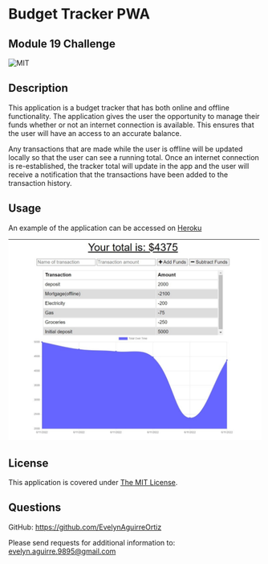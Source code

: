 # Budget Tracker PWA

## Module 19 Challenge

![MIT](https://img.shields.io/badge/License-MIT-yellow.svg)

## Description

This application is a budget tracker that has both online and offline functionality. The application gives the user the opportunity to manage their funds whether or not an internet connection is available. This ensures that the user will have an access to an accurate balance.

Any transactions that are made while the user is offline will be updated locally so that the user can see a running total. Once an internet connection is re-established, the tracker total will update in the app and the user will receive a notification that the transactions have been added to the transaction history.

## Usage

An example of the application can be accessed on [Heroku](https://desolate-chamber-00936.herokuapp.com/)

![](public/assets/images/budget-tracker-screenshot.jpg)

## License

This application is covered under [The MIT License](https://opensource.org/licenses/MIT).

## Questions

GitHub:
<https://github.com/EvelynAguirreOrtiz>

Please send requests for additional information to:
<evelyn.aguirre.9895@gmail.com>
